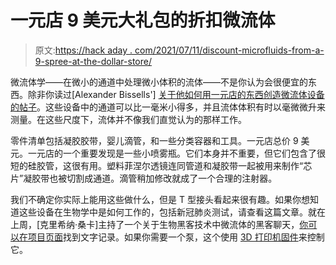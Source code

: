 # 一元店 9 美元大礼包的折扣微流体

> 原文:[https://hack aday . com/2021/07/11/discount-microfluids-from-a-9-spree-at-the-dollar-store/](https://hackaday.com/2021/07/11/discount-microfluidics-from-a-9-spree-at-the-dollar-store/)

微流体学——在微小的通道中处理微小体积的流体——不是你认为会很便宜的东西。除非你读过[Alexander Bissells'] [关于他如何用一元店的东西创造微流体设备的帖子](https://www.instructables.com/Dollar-Store-Microfluidics/)。这些设备中的通道可以比一毫米小得多，并且流体体积有时以毫微微升来测量。在这些尺度下，流体并不像我们直觉认为的那样工作。

零件清单包括凝胶胶带，婴儿滴管，和一些分类容器和工具。一元店总价 9 美元。一元店的一个重要发现是一些小喷雾瓶。它们本身并不重要，但它们包含了很短的硅胶管，这很有用。塑料菲涅尔透镜连同管道和凝胶带一起被用来制作“芯片”凝胶带也被切割成通道。滴管稍加修改就成了一个合理的注射器。

我们不确定你实际上能用这些做什么，但是 T 型接头看起来很有趣。如果你想知道这些设备在生物学中是如何工作的，包括新冠肺炎测试，请查看这篇文章。就在上周，[克里希纳·桑卡]主持了一个关于生物黑客技术中微流体的黑客聊天，[你可以在项目页面](https://hackaday.io/event/180466-microfluidics-for-biohacking-hack-chat)找到文字记录。如果你需要一个泵，这个使用 [3D 打印机固件](https://hackaday.com/2020/07/29/an-open-source-microfluidic-pump-for-your-science-needs/)来控制它。